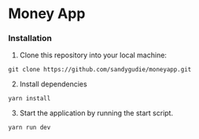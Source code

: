 # Money App

### Installation
1. Clone this repository into your local machine:
```
git clone https://github.com/sandygudie/moneyapp.git
```
2. Install dependencies 
```
yarn install
```
3. Start the application by running the start script.
```
yarn run dev
